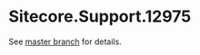 # Sitecore.Support.12975

See [master branch](https://github.com/sitecoresupport/Sitecore.Support.12975) for details.